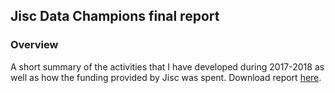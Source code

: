 
## Jisc Data Champions final report

### Overview

A short summary of the activities that I have developed during 2017-2018 as well as how the funding provided by Jisc was spent. Download report [here](20180716_jisc_report_grants.pdf).

